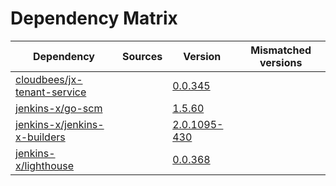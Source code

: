 # Dependency Matrix

Dependency | Sources | Version | Mismatched versions
---------- | ------- | ------- | -------------------
[cloudbees/jx-tenant-service](https://github.com/cloudbees/jx-tenant-service) |  | [0.0.345](https://github.com/cloudbees/jx-tenant-service/releases/tag/v0.0.345) | 
[jenkins-x/go-scm](https://github.com/jenkins-x/go-scm) |  | [1.5.60]() | 
[jenkins-x/jenkins-x-builders](https://github.com/jenkins-x/jenkins-x-builders) |  | [2.0.1095-430]() | 
[jenkins-x/lighthouse](https://github.com/jenkins-x/lighthouse) |  | [0.0.368]() | 
